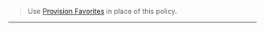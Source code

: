 <!-- ## Configure Favorites -->
>Use [Provision Favorites](../available-policies.md#provision-favorites) in place of this policy.

<hr>